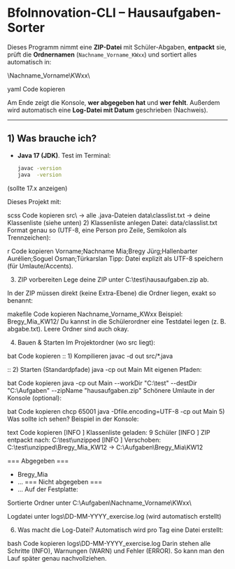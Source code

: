 # BfoInnovation-CLI – Hausaufgaben-Sorter

Dieses Programm nimmt eine **ZIP-Datei** mit Schüler-Abgaben, **entpackt** sie, prüft die **Ordnernamen**
(`Nachname_Vorname_KWxx`) und sortiert alles automatisch in:

<Zielordner>\Nachname_Vorname\KWxx\

yaml
Code kopieren

Am Ende zeigt die Konsole, **wer abgegeben hat** und **wer fehlt**. Außerdem wird automatisch eine
**Log-Datei mit Datum** geschrieben (Nachweis).

---

## 1) Was brauche ich?

- **Java 17 (JDK)**. Test im Terminal:
  ```bat
  javac -version
  java  -version
(sollte 17.x anzeigen)

Dieses Projekt mit:

scss
Code kopieren
src\   → alle .java-Dateien
data\classlist.txt  → deine Klassenliste (siehe unten)
2) Klassenliste anlegen
Datei: data/classlist.txt
Format genau so (UTF-8, eine Person pro Zeile, Semikolon als Trennzeichen):

r
Code kopieren
Vorname;Nachname
Mia;Bregy
Jürg;Hallenbarter
Aurélien;Soguel
Osman;Türkarslan
Tipp: Datei explizit als UTF-8 speichern (für Umlaute/Accents).

3) ZIP vorbereiten
Lege deine ZIP unter C:\test\hausaufgaben.zip ab.

In der ZIP müssen direkt (keine Extra-Ebene) die Ordner liegen, exakt so benannt:

makefile
Code kopieren
Nachname_Vorname_KWxx
Beispiel: Bregy_Mia_KW12/
Du kannst in die Schülerordner eine Testdatei legen (z. B. abgabe.txt).
Leere Ordner sind auch okay.

4) Bauen & Starten
Im Projektordner (wo src liegt):

bat
Code kopieren
:: 1) Kompilieren
javac -d out src/*.java

:: 2) Starten (Standardpfade)
java -cp out Main
Mit eigenen Pfaden:

bat
Code kopieren
java -cp out Main --workDir "C:\test" --destDir "C:\Aufgaben" --zipName "hausaufgaben.zip"
Schönere Umlaute in der Konsole (optional):

bat
Code kopieren
chcp 65001
java -Dfile.encoding=UTF-8 -cp out Main
5) Was sollte ich sehen?
Beispiel in der Konsole:

text
Code kopieren
[INFO ] Klassenliste geladen: 9 Schüler
[INFO ] ZIP entpackt nach: C:\test\unzipped
[INFO ] Verschoben: C:\test\unzipped\Bregy_Mia_KW12 -> C:\Aufgaben\Bregy_Mia\KW12

=== Abgegeben ===
 - Bregy_Mia
 - ...
=== Nicht abgegeben ===
 - ...
Auf der Festplatte:

Sortierte Ordner unter C:\Aufgaben\Nachname_Vorname\KWxx\

Logdatei unter logs\DD-MM-YYYY_exercise.log (wird automatisch erstellt)

6) Was macht die Log-Datei?
Automatisch wird pro Tag eine Datei erstellt:

bash
Code kopieren
logs\DD-MM-YYYY_exercise.log
Darin stehen alle Schritte (INFO), Warnungen (WARN) und Fehler (ERROR).
So kann man den Lauf später genau nachvollziehen.








